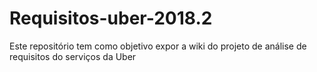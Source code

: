# Requisitos-uber-2018.2
Este repositório tem como objetivo expor a wiki do projeto de análise de requisitos do serviços da Uber
